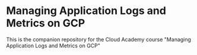 # Managing Application Logs and Metrics on GCP
This is the companion repository for the Cloud Academy course "Managing Application Logs and Metrics on GCP"

